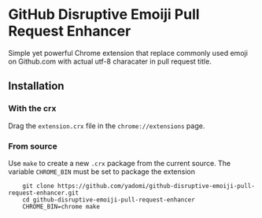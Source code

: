 GitHub Disruptive Emoiji Pull Request Enhancer
===

Simple yet powerful Chrome extension that replace commonly used emoji on Github.com with actual utf-8 characater in pull request title.

Installation
---

### With the crx

Drag the `extension.crx` file in the `chrome://extensions` page.

### From source

Use `make` to create a new `.crx` package from the current source. 
The variable `CHROME_BIN` must be set to package the extension

```
    git clone https://github.com/yadomi/github-disruptive-emoiji-pull-request-enhancer.git
    cd github-disruptive-emoiji-pull-request-enhancer
    CHROME_BIN=chrome make
```